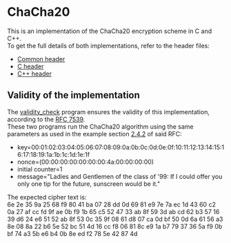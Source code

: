 # ChaCha20

This is an implementation of the ChaCha20 encryption scheme in C and C++.\
To get the full details of both implementations, refer to the header files:
- [Common header](src/chacha20_common.h)
- [C header](src/chacha20.h)
- [C++ header](src/chacha20.hpp)

## Validity of the implementation

The [validity_check](tests/validity_check.cpp) program ensures the validity of this implementation, according to the [RFC 7539](https://tools.ietf.org/html/rfc7539).\
These two programs run the ChaCha20 algorithm using the same parameters as used in the example section [2.4.2](https://tools.ietf.org/html/rfc7539#section-2.4.2) of said RFC:
- key=00:01:02:03:04:05:06:07:08:09:0a:0b:0c:0d:0e:0f:10:11:12:13:14:15:16:17:18:19:1a:1b:1c:1d:1e:1f
- nonce=(00:00:00:00:00:00:00:4a:00:00:00:00)
- initial counter=1
- message="Ladies and Gentlemen of the class of '99: If I could offer you only one tip for the future, sunscreen would be it."

The expected cipher text is:\
6e 2e 35 9a 25 68 f9 80 41 ba 07 28 dd 0d 69 81 e9 7e 7a ec 1d 43 60 c2 0a 27 af cc fd 9f ae 0b f9 1b 65 c5 52 47 33 ab 8f 59 3d ab cd 62 b3 57 16 39 d6 24 e6 51 52 ab 8f 53 0c 35 9f 08 61 d8 07 ca 0d bf 50 0d 6a 61 56 a3 8e 08 8a 22 b6 5e 52 bc 51 4d 16 cc f8 06 81 8c e9 1a b7 79 37 36 5a f9 0b bf 74 a3 5b e6 b4 0b 8e ed f2 78 5e 42 87 4d